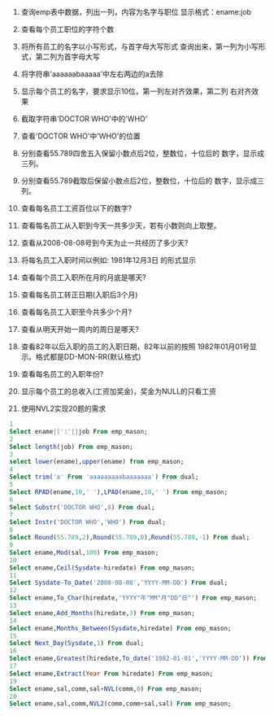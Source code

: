 1. 查询emp表中数据，列出一列，内容为名字与职位
  显示格式：ename:job

2. 查看每个员工职位的字符个数

3. 将所有员工的名字以小写形式，与首字母大写形式
   查询出来，第一列为小写形式，第二列为首字母大写

4. 将字符串'aaaaaabaaaaa'中左右两边的a去除

5. 显示每个员工的名字，要求显示10位，第一列左对齐效果，第二列    右对齐效果
6. 截取字符串'DOCTOR WHO'中的'WHO'
7. 查看'DOCTOR WHO'中'WHO'的位置
8. 分别查看55.789四舍五入保留小数点后2位，整数位，十位后的
   数字，显示成三列。
9. 分别查看55.789截取后保留小数点后2位，整数位，十位后的
   数字，显示成三列。
10. 查看每名员工工资百位以下的数字?
11. 查看每名员工从入职到今天一共多少天，若有小数则向上取整。
12. 查看从2008-08-08号到今天为止一共经历了多少天?
13. 将每名员工入职时间以例如:
     1981年12月3日
     的形式显示
14. 查看每个员工入职所在月的月底是哪天?
15. 查看每名员工转正日期(入职后3个月)
16. 查看每名员工入职至今共多少个月?
17. 查看从明天开始一周内的周日是哪天?
18. 查看82年以后入职的员工的入职日期，82年以前的按照
     1982年01月01号显示。格式都是DD-MON-RR(默认格式)
19. 查看每名员工的入职年份?
20. 显示每个员工的总收入(工资加奖金)，奖金为NULL的只看工资
21. 使用NVL2实现20题的需求
```sql
1
Select ename||':'||job From emp_mason;
2
Select length(job) From emp_mason;
3
select lower(ename),upper(ename) from emp_mason;
4
Select trim('a' From 'aaaaaaaaabaaaaaaa') From dual;
5
Select RPAD(ename,10,' '),LPAD(ename,10,' ') From emp_mason;
6
Select Substr('DOCTOR WHO',8) From dual;
7
Select Instr('DOCTOR WHO','WHO') From dual;
8
Select Round(55.789,2),Round(55.789,0),Round(55.789,-1) From dual;
9
Select ename,Mod(sal,100) From emp_mason;
10
Select ename,Ceil(Sysdate-hiredate) From emp_mason;
11
Select Sysdate-To_Date('2008-08-08','YYYY-MM-DD') From dual;
12
Select ename,To_Char(hiredate,'YYYY"年"MM"月"DD"日"') From emp_mason;
13
Select ename,Add_Months(hiredate,3) From emp_mason;
14
Select ename,Months_Between(Sysdate,hiredate) From emp_mason;
15
Select Next_Day(Sysdate,1) From dual;
16
Select ename,Greatest(hiredate,To_date('1982-01-01','YYYY-MM-DD')) From emp_mason;
17
Select ename,Extract(Year From hiredate) From emp_mason;
19
Select ename,sal,comm,sal+NVL(comm,0) From emp_mason;
20
Select ename,sal,comm,NVL2(comm,comm+sal,sal) From emp_mason;
```
